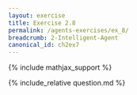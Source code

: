 ```yaml
---
layout: exercise
title: Exercise 2.8
permalink: /agents-exercises/ex_8/
breadcrumb: 2-Intelligent-Agent
canonical_id: ch2ex7
---
```


{% include mathjax_support %}
<div id="hiddden">{% include_relative question.md %}</div>